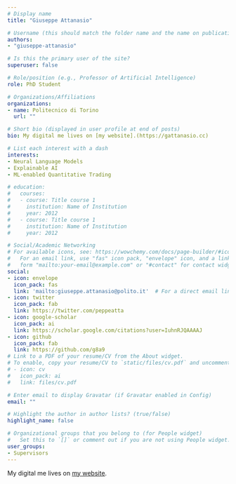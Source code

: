 ```yaml
---
# Display name
title: "Giuseppe Attanasio"

# Username (this should match the folder name and the name on publications)
authors:
- "giuseppe-attanasio"

# Is this the primary user of the site?
superuser: false

# Role/position (e.g., Professor of Artificial Intelligence)
role: PhD Student

# Organizations/Affiliations
organizations:
- name: Politecnico di Torino 
  url: ""

# Short bio (displayed in user profile at end of posts)
bio: My digital me lives on [my website].(https://gattanasio.cc)

# List each interest with a dash
interests:
- Neural Language Models
- Explainable AI
- ML-enabled Quantitative Trading

# education:
#   courses:
#   - course: Title course 1
#     institution: Name of Institution
#     year: 2012
#   - course: Title course 1
#     institution: Name of Institution
#     year: 2012

# Social/Academic Networking
# For available icons, see: https://wowchemy.com/docs/page-builder/#icons
#   For an email link, use "fas" icon pack, "envelope" icon, and a link in the
#   form "mailto:your-email@example.com" or "#contact" for contact widget.
social:
- icon: envelope
  icon_pack: fas
  link: 'mailto:giuseppe.attanasio@polito.it'  # For a direct email link, use "mailto:test@example.org".
- icon: twitter
  icon_pack: fab
  link: https://twitter.com/peppeatta
- icon: google-scholar
  icon_pack: ai
  link: https://scholar.google.com/citations?user=IuhnRJQAAAAJ
- icon: github
  icon_pack: fab
  link: https://github.com/g8a9
# Link to a PDF of your resume/CV from the About widget.
# To enable, copy your resume/CV to `static/files/cv.pdf` and uncomment the lines below.
# - icon: cv
#   icon_pack: ai
#   link: files/cv.pdf

# Enter email to display Gravatar (if Gravatar enabled in Config)
email: ""

# Highlight the author in author lists? (true/false)
highlight_name: false

# Organizational groups that you belong to (for People widget)
#   Set this to `[]` or comment out if you are not using People widget.
user_groups:
- Supervisors
---
```


My digital me lives on [my website](https://gattanasio.cc).
